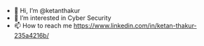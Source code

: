 - 👋 Hi, I’m @ketanthakur
- 👀 I’m interested in Cyber Security
- 📫 How to reach me https://www.linkedin.com/in/ketan-thakur-235a4216b/ 

<!---
ketanthakur/ketanthakur is a ✨ special ✨ repository because its `README.md` (this file) appears on your GitHub profile.
You can click the Preview link to take a look at your changes.
--->
